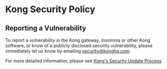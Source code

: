 # Kong Security Policy

## Reporting a Vulnerability

To report a vulnerability in the Kong gateway, Insomnia or other Kong software, or know of a publicly disclosed security vulnerability, please immediately let us know by emailing <security@konghq.com>.

For more detailed information, please see [Kong's Security Update Process](https://docs.konghq.com/gateway-oss/latest/kong-security-update-process/#reporting-a-vulnerability).
